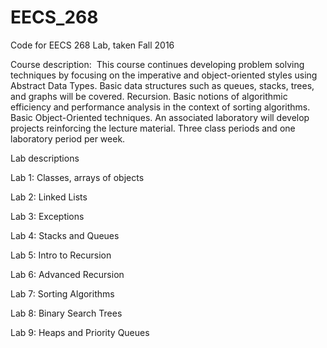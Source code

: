 # EECS_268
Code for EECS 268 Lab, taken Fall 2016

Course description:
 This course continues developing problem solving techniques by focusing on the imperative and object-oriented styles using Abstract Data Types. Basic data structures such as queues, stacks, trees, and graphs will be covered. Recursion. Basic notions of algorithmic efficiency and performance analysis in the context of sorting algorithms. Basic Object-Oriented techniques. An associated laboratory will develop projects reinforcing the lecture material. Three class periods and one laboratory period per week.
 
Lab descriptions

Lab 1: Classes, arrays of objects

Lab 2: Linked Lists

Lab 3: Exceptions

Lab 4: Stacks and Queues

Lab 5: Intro to Recursion

Lab 6: Advanced Recursion

Lab 7: Sorting Algorithms

Lab 8: Binary Search Trees

Lab 9: Heaps and Priority Queues
